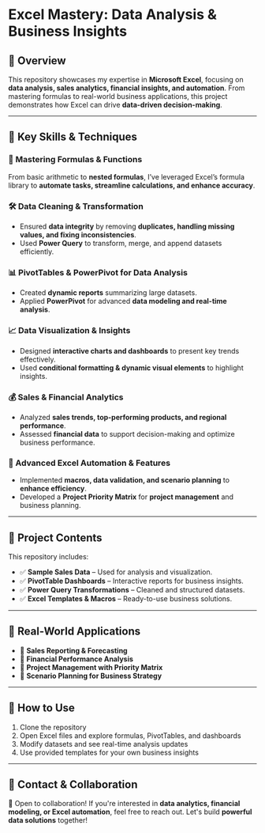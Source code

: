 # **Excel Mastery: Data Analysis & Business Insights**

## 📌 Overview  
This repository showcases my expertise in **Microsoft Excel**, focusing on **data analysis, sales analytics, financial insights, and automation**. From mastering formulas to real-world business applications, this project demonstrates how Excel can drive **data-driven decision-making**.  

---

## 🚀 Key Skills & Techniques  

### 🔢 Mastering Formulas & Functions  
From basic arithmetic to **nested formulas**, I’ve leveraged Excel’s formula library to **automate tasks, streamline calculations, and enhance accuracy**.  

### 🛠 Data Cleaning & Transformation  
- Ensured **data integrity** by removing **duplicates, handling missing values, and fixing inconsistencies**.  
- Used **Power Query** to transform, merge, and append datasets efficiently.  

### 📊 PivotTables & PowerPivot for Data Analysis  
- Created **dynamic reports** summarizing large datasets.  
- Applied **PowerPivot** for advanced **data modeling and real-time analysis**.  

### 📈 Data Visualization & Insights  
- Designed **interactive charts and dashboards** to present key trends effectively.  
- Used **conditional formatting & dynamic visual elements** to highlight insights.  

### 💰 Sales & Financial Analytics  
- Analyzed **sales trends, top-performing products, and regional performance**.  
- Assessed **financial data** to support decision-making and optimize business performance.  

### 🔄 Advanced Excel Automation & Features  
- Implemented **macros, data validation, and scenario planning** to **enhance efficiency**.  
- Developed a **Project Priority Matrix** for **project management** and business planning.  

---

## 📂 Project Contents  
This repository includes:  
- ✅ **Sample Sales Data** – Used for analysis and visualization.  
- ✅ **PivotTable Dashboards** – Interactive reports for business insights.  
- ✅ **Power Query Transformations** – Cleaned and structured datasets.  
- ✅ **Excel Templates & Macros** – Ready-to-use business solutions.  

---

## 🎯 Real-World Applications  
- 🔹 **Sales Reporting & Forecasting**  
- 🔹 **Financial Performance Analysis**  
- 🔹 **Project Management with Priority Matrix**  
- 🔹 **Scenario Planning for Business Strategy**  

---

## 📌 How to Use  
1. Clone the repository  
2. Open Excel files and explore formulas, PivotTables, and dashboards  
3. Modify datasets and see real-time analysis updates  
4. Use provided templates for your own business insights  

---

## 📧 Contact & Collaboration  
🚀 Open to collaboration! If you're interested in **data analytics, financial modeling, or Excel automation**, feel free to reach out. Let's build **powerful data solutions** together!  
